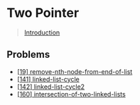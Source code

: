 # Two Pointer
> [Introduction](https://leetcode.com/explore/learn/card/linked-list/214/two-pointer-technique/1211/)

## Problems
* [[19] remove-nth-node-from-end-of-list](./19.remove-nth-node-from-end-of-list.go)
* [[141] linked-list-cycle](./141.linked-list-cycle.go)
* [[142] linked-list-cycle2](./142.linked-list-cycle-ii.go)
* [[160] intersection-of-two-linked-lists](./160.intersection-of-two-linked-lists.go)
